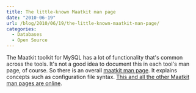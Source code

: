 ```yaml
---
title: The little-known Maatkit man page
date: "2010-06-19"
url: /blog/2010/06/19/the-little-known-maatkit-man-page/
categories:
  - Databases
  - Open Source
---
```

The Maatkit toolkit for MySQL has a lot of functionality that's common across the tools. It's not a good idea to document this in each tool's man page, of course. So there is an overall [maatkit man page](http://www.maatkit.org/doc/maatkit.html). It explains concepts such as configuration file syntax. [This and all the other Maatkit man pages are online](http://www.maatkit.org/doc/).


